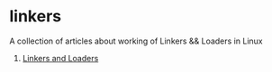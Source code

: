 # linkers
A collection of articles about working of Linkers &amp;&amp; Loaders in Linux 

1. [Linkers and Loaders](http://www.iecc.com/linker/)


